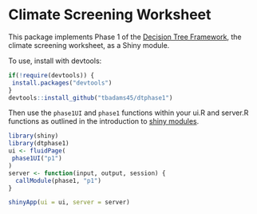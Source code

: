 # Climate Screening Worksheet
This package implements Phase 1 of the [Decision Tree Framework]( https://openknowledge.worldbank.org/handle/10986/22544), the climate screening worksheet, as a Shiny module.

To use, install with devtools:

```r 
if(!require(devtools)) {
 install.packages("devtools")
}
devtools::install_github("tbadams45/dtphase1")
```

Then use the `phase1UI` and `phase1` functions within your ui.R and server.R functions as outlined in the introduction to [shiny modules](http://shiny.rstudio.com/articles/modules.html).

```r
library(shiny)
library(dtphase1)
ui <- fluidPage(
 phase1UI("p1")
)
server <- function(input, output, session) {
  callModule(phase1, "p1")
}

shinyApp(ui = ui, server = server)
```